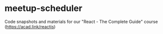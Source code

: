# meetup-scheduler
Code snapshots and materials for our "React - The Complete Guide" course (https://acad.link/reactjs)
